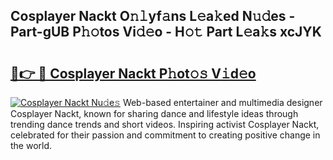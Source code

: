 ## Cosplayer Nackt O𝚗𝚕yf𝚊ns L𝚎a𝚔ed N𝚞𝚍es - Part-gUB P𝚑𝚘tos Vi𝚍𝚎o - H𝚘𝚝 Part L𝚎a𝚔s xcJYK

# <h2><a href="http://kf848w.oniu.top/?m=Cosplayer+Nackt">🔗👉 🔴 Cosplayer Nackt P𝚑ot𝚘𝚜 V𝚒d𝚎o</a></h2>

[![Cosplayer Nackt Nu𝚍e𝚜](https://i.imgur.com/0qMVB7G.gif)](http://kf848w.oniu.top/?m=Cosplayer+Nackt)
Web-based entertainer and multimedia designer Cosplayer Nackt, known for sharing dance and lifestyle ideas through trending dance trends and short videos. Inspiring activist Cosplayer Nackt, celebrated for their passion and commitment to creating positive change in the world.  
